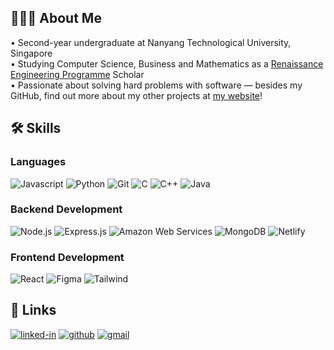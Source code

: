## 🧑🏻‍💻 About Me
<div>• Second-year undergraduate at Nanyang Technological University, Singapore </div>
<div>• Studying Computer Science, Business and Mathematics as a <a href="https://www.ntu.edu.sg/education/undergraduate-programme/renaissance-engineering-programme-(rep)">Renaissance Engineering Programme</a> Scholar </div>
<div>• Passionate about solving hard problems with software — besides my GitHub, find out more about my other projects at <a href="https://aaronchua.tech/">my website</a>!</div>

## 🛠️ Skills
### Languages
![Javascript](https://img.shields.io/badge/JavaScript-323330?style=for-the-badge&logo=javascript&logoColor=F7DF1E)
![Python](https://img.shields.io/badge/Python-3776AB?style=for-the-badge&logo=python&logoColor=white)
![Git](https://img.shields.io/badge/Git-F05032?style=for-the-badge&logo=Git&logoColor=white)
![C](https://img.shields.io/badge/C-A8B9CC?style=for-the-badge&logo=C&logoColor=blue)
![C++](https://img.shields.io/badge/C%2B%2B-00599C?style=for-the-badge&logo=C%2B%2B)
![Java](https://img.shields.io/badge/Java-4D4D4D?style=for-the-badge&logo=CoffeeScript)

### Backend Development
![Node.js](https://img.shields.io/badge/Node.js-339933?style=for-the-badge&logo=Node.js&logoColor=white)
![Express.js](https://img.shields.io/badge/Express.js-000000?style=for-the-badge&logo=Express)
![Amazon Web Services](https://img.shields.io/badge/Amazon%20Web%20Services-ffaa00?style=for-the-badge&logo=Amazon%20AWS)
![MongoDB](https://img.shields.io/badge/MongoDB-47A248?style=for-the-badge&logo=MongoDB&logoColor=white)
![Netlify](https://img.shields.io/badge/Netlify-00C7B7?style=for-the-badge&logo=netlify&logoColor=white)


### Frontend Development
![React](https://img.shields.io/badge/React-20232A?style=for-the-badge&logo=react&logoColor=61DAFB)
![Figma](https://img.shields.io/badge/figma-000000?style=for-the-badge&logo=figma&logoColor=white)
![Tailwind](https://img.shields.io/badge/Tailwind%20CSS-06B6D4?style=for-the-badge&logo=Tailwind%20CSS&logoColor=white)

## 🔗 Links
[![linked-in](https://img.shields.io/badge/LinkedIn-0077B5?style=for-the-badge&logo=LinkedIn&logoColor=white)](https://www.linkedin.com/in/aaronchua1/)
[![github](https://img.shields.io/badge/GitHub-000000?style=for-the-badge&logo=GitHub&logoColor=white)](https://github.com/aaronchualala)
[![gmail](https://img.shields.io/badge/Gmail-D14836?style=for-the-badge&logo=Gmail&logoColor=white)](mailto:aaronchua0012@gmail.com)



<!--
https://simpleicons.org/
-->
